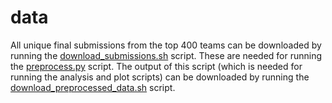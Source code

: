 # data
All unique final submissions from the top 400 teams can be downloaded by running the [download_submissions.sh](../download_submissions.sh) script.
These are needed for running the [preprocess.py](../preprocess.py) script.
The output of this script (which is needed for running the analysis and plot scripts) can be downloaded by running the [download_preprocessed_data.sh](../download_preprocessed_data.sh) script.
